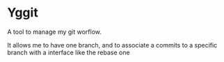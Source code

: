 # Yggit 

A tool to manage my git worflow.

It allows me to have one branch, and to associate a commits to a specific branch with a interface like the rebase one
